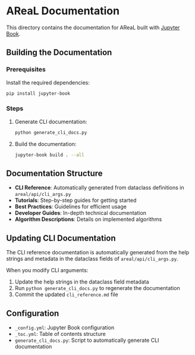 # AReaL Documentation

This directory contains the documentation for AReaL built with
[Jupyter Book](https://jupyterbook.org/).

## Building the Documentation

### Prerequisites

Install the required dependencies:

```bash
pip install jupyter-book
```

### Steps

1. Generate CLI documentation:

   ```bash
   python generate_cli_docs.py
   ```

1. Build the documentation:

   ```bash
   jupyter-book build . --all
   ```

## Documentation Structure

- **CLI Reference**: Automatically generated from dataclass definitions in
  `areal/api/cli_args.py`
- **Tutorials**: Step-by-step guides for getting started
- **Best Practices**: Guidelines for efficient usage
- **Developer Guides**: In-depth technical documentation
- **Algorithm Descriptions**: Details on implemented algorithms

## Updating CLI Documentation

The CLI reference documentation is automatically generated from the help strings and
metadata in the dataclass fields of `areal/api/cli_args.py`.

When you modify CLI arguments:

1. Update the help strings in the dataclass field metadata
1. Run `python generate_cli_docs.py` to regenerate the documentation
1. Commit the updated `cli_reference.md` file

## Configuration

- `_config.yml`: Jupyter Book configuration
- `_toc.yml`: Table of contents structure
- `generate_cli_docs.py`: Script to automatically generate CLI documentation

